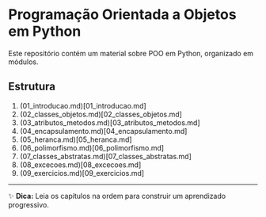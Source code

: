 # Programação Orientada a Objetos em Python

Este repositório contém um material sobre POO em Python, organizado em módulos.

## Estrutura

1. (01_introducao.md)[01_introducao.md]
2. (02_classes_objetos.md)[02_classes_objetos.md]
3. (03_atributos_metodos.md)[03_atributos_metodos.md]
4. (04_encapsulamento.md)[04_encapsulamento.md]
5. (05_heranca.md)[05_heranca.md]
6. (06_polimorfismo.md)[06_polimorfismo.md]
7. (07_classes_abstratas.md)[07_classes_abstratas.md]
8. (08_excecoes.md)[08_excecoes.md]
12. (09_exercicios.md)[09_exercicios.md]

---
✨ **Dica:** Leia os capítulos na ordem para construir um aprendizado progressivo.
